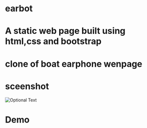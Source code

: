 # earbot

# A static web page built using html,css and bootstrap

# clone of boat earphone wenpage

# sceenshot

![Optional Text](./1.png)

# Demo
